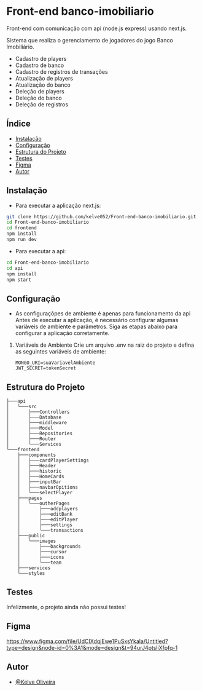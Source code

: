 # Front-end banco-imobiliario

Front-end com comunicação com api (node.js express) usando next.js.

Sistema que realiza o gerenciamento de jogadores do jogo Banco Imobiliário.
- Cadastro de players
- Cadastro de banco
- Cadastro de registros de transações
- Atualização de players
- Atualização do banco
- Deleção de players
- Deleção do banco
- Deleção de registros  

## Índice

- [Instalação](#instalação)
- [Configuração](#configuração)
- [Estrutura do Projeto](#estrutura-do-projeto)
- [Testes](#testes)
- [Figma](#figma)
- [Autor](#autor)

## Instalação

- Para executar a aplicação next.js:
```bash
git clone https://github.com/kelve052/Front-end-banco-imobiliario.git
cd Front-end-banco-imobiliario
cd frontend
npm install
npm run dev
```

- Para executar a api:
```bash
cd Front-end-banco-imobiliario
cd api
npm install
npm start
```

## Configuração
- As configuraçõpes de ambiente é apenas para funcionamento da api
Antes de executar a aplicação, é necessário configurar algumas variáveis de ambiente e parâmetros. Siga as etapas abaixo para configurar a aplicação corretamente.

1. Variáveis de Ambiente
   Crie um arquivo .env na raiz do projeto e defina as seguintes variáveis de ambiente:

   ```env
   MONGO_URI=suaVariavelAmbiente
   JWT_SECRET=tokenSecret
   ```

## Estrutura do Projeto

```
├───api
│   └───src
│       ├───Controllers
│       ├───Database
│       ├───middleware
│       ├───Model
│       ├───Repositories
│       ├───Router
│       └───Services
└───frontend
    ├───components
    │   ├───cardPlayerSettings
    │   ├───Header
    │   ├───historic
    │   ├───HomeCards
    │   ├───inputBar
    │   ├───navbarOpitions
    │   └───selectPlayer
    ├───pages
    │   └───outherPages
    │       ├───addplayers
    │       ├───editBank
    │       ├───editPlayer
    │       ├───settings
    │       └───transactions
    ├───public
    │   └───images
    │       ├───backgrounds
    │       ├───cursor
    │       ├───icons
    │       └───team
    ├───services
    └───styles
```

## Testes

Infelizmente, o projeto ainda não possui testes!

## Figma
https://www.figma.com/file/UdCIXdqjEwe1PuSxsYkala/Untitled?type=design&node-id=0%3A1&mode=design&t=94urJ4ptsliXfpfq-1

## Autor
- [@Kelve Oliveira](https://github.com/kelve052)